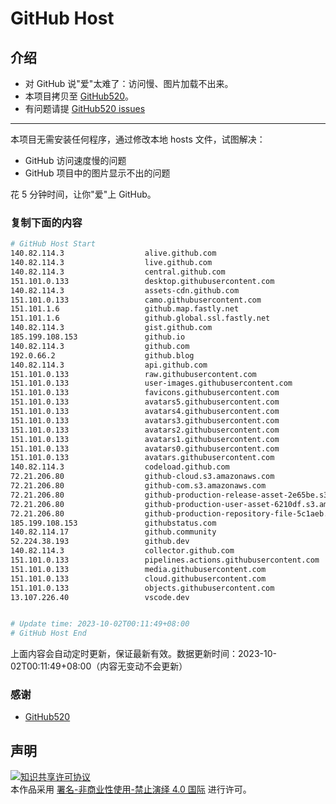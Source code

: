 # GitHub Host
## 介绍
- 对 GitHub 说"爱"太难了：访问慢、图片加载不出来。
- 本项目拷贝至 [GitHub520](https://github.com/521xueweihan/GitHub520)。
- 有问题请提 [GitHub520 issues](https://github.com/521xueweihan/GitHub520/issues/new)

---

本项目无需安装任何程序，通过修改本地 hosts 文件，试图解决：
- GitHub 访问速度慢的问题
- GitHub 项目中的图片显示不出的问题

花 5 分钟时间，让你"爱"上 GitHub。

### 复制下面的内容
```bash
# GitHub Host Start
140.82.114.3                  alive.github.com
140.82.114.3                  live.github.com
140.82.114.3                  central.github.com
151.101.0.133                 desktop.githubusercontent.com
140.82.114.3                  assets-cdn.github.com
151.101.0.133                 camo.githubusercontent.com
151.101.1.6                   github.map.fastly.net
151.101.1.6                   github.global.ssl.fastly.net
140.82.114.3                  gist.github.com
185.199.108.153               github.io
140.82.114.3                  github.com
192.0.66.2                    github.blog
140.82.114.3                  api.github.com
151.101.0.133                 raw.githubusercontent.com
151.101.0.133                 user-images.githubusercontent.com
151.101.0.133                 favicons.githubusercontent.com
151.101.0.133                 avatars5.githubusercontent.com
151.101.0.133                 avatars4.githubusercontent.com
151.101.0.133                 avatars3.githubusercontent.com
151.101.0.133                 avatars2.githubusercontent.com
151.101.0.133                 avatars1.githubusercontent.com
151.101.0.133                 avatars0.githubusercontent.com
151.101.0.133                 avatars.githubusercontent.com
140.82.114.3                  codeload.github.com
72.21.206.80                  github-cloud.s3.amazonaws.com
72.21.206.80                  github-com.s3.amazonaws.com
72.21.206.80                  github-production-release-asset-2e65be.s3.amazonaws.com
72.21.206.80                  github-production-user-asset-6210df.s3.amazonaws.com
72.21.206.80                  github-production-repository-file-5c1aeb.s3.amazonaws.com
185.199.108.153               githubstatus.com
140.82.114.17                 github.community
52.224.38.193                 github.dev
140.82.114.3                  collector.github.com
151.101.0.133                 pipelines.actions.githubusercontent.com
151.101.0.133                 media.githubusercontent.com
151.101.0.133                 cloud.githubusercontent.com
151.101.0.133                 objects.githubusercontent.com
13.107.226.40                 vscode.dev


# Update time: 2023-10-02T00:11:49+08:00
# GitHub Host End

```
上面内容会自动定时更新，保证最新有效。数据更新时间：2023-10-02T00:11:49+08:00（内容无变动不会更新）

### 感谢

- [GitHub520](https://github.com/521xueweihan/GitHub520)

## 声明
<a rel="license" href="https://creativecommons.org/licenses/by-nc-nd/4.0/deed.zh"><img alt="知识共享许可协议" style="border-width: 0" src="https://licensebuttons.net/l/by-nc-nd/4.0/88x31.png"></a><br>本作品采用 <a rel="license" href="https://creativecommons.org/licenses/by-nc-nd/4.0/deed.zh">署名-非商业性使用-禁止演绎 4.0 国际</a> 进行许可。